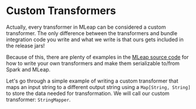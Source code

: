 # Custom Transformers

Actually, every transformer in MLeap can be considered a custom
transformer. The only difference between the transformers and bundle
integration code you write and what we write is that ours gets included
in the release jars!

Because of this, there are plenty of examples in the [MLeap source code](https://github.com/combust/mleap)
for how to write your own transformers and make them serializable
to/from Spark and MLeap.

Let's go through a simple example of writing a custom transformer that
maps an input string to a different output string using a `Map[String, String]`
to store the data needed for transformation. We will call our custom
transformer: `StringMapper`.
